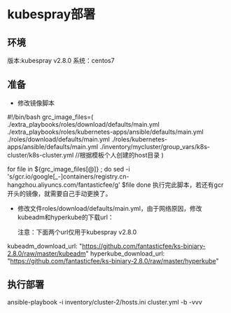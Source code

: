 # kubespray部署

## 环境

版本:kubespray v2.8.0
系统：centos7

## 准备

* 修改镜像脚本

#!/bin/bash
grc_image_files=(
./extra_playbooks/roles/download/defaults/main.yml
./extra_playbooks/roles/kubernetes-apps/ansible/defaults/main.yml
./roles/download/defaults/main.yml
./roles/kubernetes-apps/ansible/defaults/main.yml
./inventory/mycluster/group_vars/k8s-cluster/k8s-cluster.yml   //根据模板个人创建的host目录
)
 
 for file in ${grc_image_files[@]} ; do
 sed -i 's/gcr.io\/google[_-]containers/registry.cn-hangzhou.aliyuncs.com\/fantasticfee/g' $file
 done
 执行完此脚本，若还有gcr开头的镜像，就需要自己手动更换了。
 
* 修改文件roles/download/defaults/main.yml，由于网络原因，修改kubeadm和hyperkube的下载url：

  注意：下面两个url仅用于kubespray v2.8.0

kubeadm_download_url: "https://github.com/fantasticfee/ks-biniary-2.8.0/raw/master/kubeadm"
hyperkube_download_url: "https://github.com/fantasticfee/ks-biniary-2.8.0/raw/master/hyperkube"

## 执行部署

ansible-playbook -i inventory/cluster-2/hosts.ini cluster.yml -b -vvv
